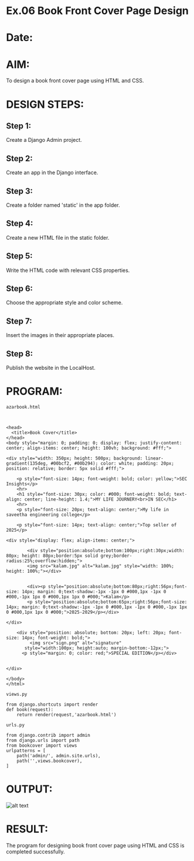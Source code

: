 
# Ex.06 Book Front Cover Page Design
# Date:
# AIM:
To design a book front cover page using HTML and CSS.

# DESIGN STEPS:
## Step 1:
Create a Django Admin project.

## Step 2:
Create an app in the Django interface.

## Step 3:
Create a folder named 'static' in the app folder.

## Step 4:
Create a new HTML file in the static folder.

## Step 5:
Write the HTML code with relevant CSS properties.

## Step 6:
Choose the appropriate style and color scheme.

## Step 7:
Insert the images in their appropriate places.

## Step 8:
Publish the website in the LocalHost.

# PROGRAM:

```
azarbook.html



<head>
  <title>Book Cover</title>
</head>
<body style="margin: 0; padding: 0; display: flex; justify-content: center; align-items: center; height: 100vh; background: #fff;">

<div style="width: 350px; height: 500px; background: linear-gradient(135deg, #00bcf2, #00b294); color: white; padding: 20px; position: relative; border: 5px solid #fff;">

    <p style="font-size: 14px; font-weight: bold; color: yellow;">SEC Insights</p>
    <hr>
    <h1 style="font-size: 30px; color: #000; font-weight: bold; text-align: center; line-height: 1.4;">MY LIFE JOURNERY<br>IN SEC</h1>
    <hr>
    <p style="font-size: 20px; text-align: center;">My life in saveetha engineering college</p>
    
    <p style="font-size: 14px; text-align: center;">Top seller of 2025</p>

<div style="display: flex; align-items: center;">
        
        <div style="position:absolute;bottom:100px;right:30px;width: 80px; height: 80px;border:5px solid grey;border-radius:25%;overflow:hidden;">
        <img src="kalam.jpg" alt="kalam.jpg" style="width: 100%; height: 100%;"></div>
            
    
        <div><p style="position:absolute;bottom:80px;right:56px;font-size: 14px; margin: 0;text-shadow:-1px -1px 0 #000,1px -1px 0 #000,-1px 1px 0 #000,1px 1px 0 #000;">Kalam</p>
        <p style="position:absolute;bottom:65px;right:56px;font-size: 14px; margin: 0;text-shadow:-1px -1px 0 #000,1px -1px 0 #000,-1px 1px 0 #000,1px 1px 0 #000;">2025-2029</p></div>
    
</div>

    <div style="position: absolute; bottom: 20px; left: 20px; font-size: 14px; font-weight: bold;">
         <img src="sign.png" alt="signature" 
       style="width:100px; height:auto; margin-bottom:-12px;">
      <p style="margin: 0; color: red;">SPECIAL EDITION</p></div>
    

</div>

</body>
</html>

views.py

from django.shortcuts import render
def book(request):
    return render(request,'azarbook.html')

urls.py

from django.contrib import admin
from django.urls import path
from bookcover import views
urlpatterns = [
    path('admin/', admin.site.urls),
    path('',views.bookcover),
]

```
# OUTPUT:

![alt text](<Screenshot 2025-10-03 173513.png>)
# RESULT:
The program for designing book front cover page using HTML and CSS is completed successfully.
